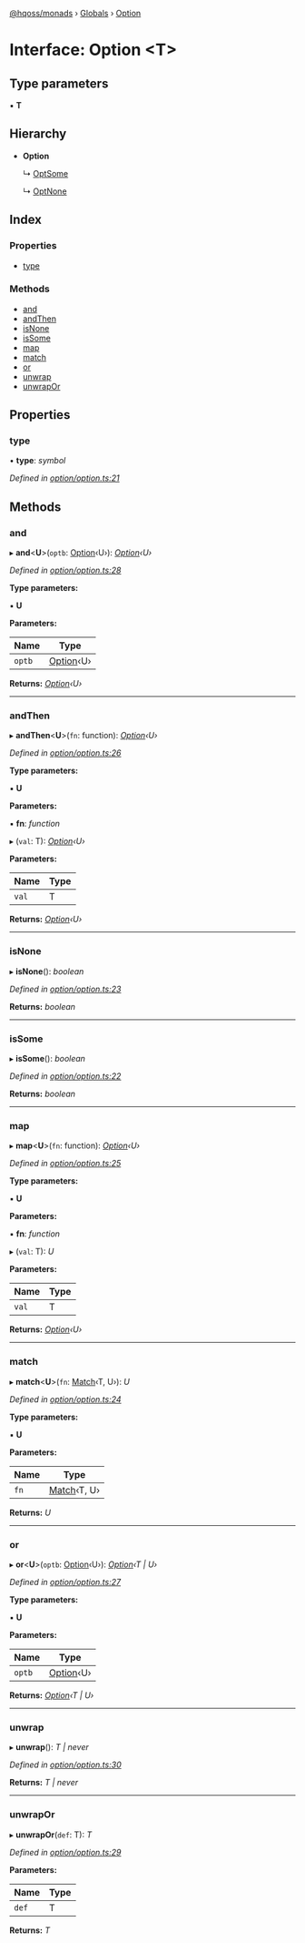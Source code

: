 [@hqoss/monads](../README.md) › [Globals](../globals.md) › [Option](option.md)

# Interface: Option <**T**>

## Type parameters

▪ **T**

## Hierarchy

* **Option**

  ↳ [OptSome](optsome.md)

  ↳ [OptNone](optnone.md)

## Index

### Properties

* [type](option.md#type)

### Methods

* [and](option.md#and)
* [andThen](option.md#andthen)
* [isNone](option.md#isnone)
* [isSome](option.md#issome)
* [map](option.md#map)
* [match](option.md#match)
* [or](option.md#or)
* [unwrap](option.md#unwrap)
* [unwrapOr](option.md#unwrapor)

## Properties

###  type

• **type**: *symbol*

*Defined in [option/option.ts:21](https://github.com/qworks-io/monads/blob/6a3a7f7/src/option/option.ts#L21)*

## Methods

###  and

▸ **and**<**U**>(`optb`: [Option](option.md)‹U›): *[Option](option.md)‹U›*

*Defined in [option/option.ts:28](https://github.com/qworks-io/monads/blob/6a3a7f7/src/option/option.ts#L28)*

**Type parameters:**

▪ **U**

**Parameters:**

Name | Type |
------ | ------ |
`optb` | [Option](option.md)‹U› |

**Returns:** *[Option](option.md)‹U›*

___

###  andThen

▸ **andThen**<**U**>(`fn`: function): *[Option](option.md)‹U›*

*Defined in [option/option.ts:26](https://github.com/qworks-io/monads/blob/6a3a7f7/src/option/option.ts#L26)*

**Type parameters:**

▪ **U**

**Parameters:**

▪ **fn**: *function*

▸ (`val`: T): *[Option](option.md)‹U›*

**Parameters:**

Name | Type |
------ | ------ |
`val` | T |

**Returns:** *[Option](option.md)‹U›*

___

###  isNone

▸ **isNone**(): *boolean*

*Defined in [option/option.ts:23](https://github.com/qworks-io/monads/blob/6a3a7f7/src/option/option.ts#L23)*

**Returns:** *boolean*

___

###  isSome

▸ **isSome**(): *boolean*

*Defined in [option/option.ts:22](https://github.com/qworks-io/monads/blob/6a3a7f7/src/option/option.ts#L22)*

**Returns:** *boolean*

___

###  map

▸ **map**<**U**>(`fn`: function): *[Option](option.md)‹U›*

*Defined in [option/option.ts:25](https://github.com/qworks-io/monads/blob/6a3a7f7/src/option/option.ts#L25)*

**Type parameters:**

▪ **U**

**Parameters:**

▪ **fn**: *function*

▸ (`val`: T): *U*

**Parameters:**

Name | Type |
------ | ------ |
`val` | T |

**Returns:** *[Option](option.md)‹U›*

___

###  match

▸ **match**<**U**>(`fn`: [Match](match.md)‹T, U›): *U*

*Defined in [option/option.ts:24](https://github.com/qworks-io/monads/blob/6a3a7f7/src/option/option.ts#L24)*

**Type parameters:**

▪ **U**

**Parameters:**

Name | Type |
------ | ------ |
`fn` | [Match](match.md)‹T, U› |

**Returns:** *U*

___

###  or

▸ **or**<**U**>(`optb`: [Option](option.md)‹U›): *[Option](option.md)‹T | U›*

*Defined in [option/option.ts:27](https://github.com/qworks-io/monads/blob/6a3a7f7/src/option/option.ts#L27)*

**Type parameters:**

▪ **U**

**Parameters:**

Name | Type |
------ | ------ |
`optb` | [Option](option.md)‹U› |

**Returns:** *[Option](option.md)‹T | U›*

___

###  unwrap

▸ **unwrap**(): *T | never*

*Defined in [option/option.ts:30](https://github.com/qworks-io/monads/blob/6a3a7f7/src/option/option.ts#L30)*

**Returns:** *T | never*

___

###  unwrapOr

▸ **unwrapOr**(`def`: T): *T*

*Defined in [option/option.ts:29](https://github.com/qworks-io/monads/blob/6a3a7f7/src/option/option.ts#L29)*

**Parameters:**

Name | Type |
------ | ------ |
`def` | T |

**Returns:** *T*
